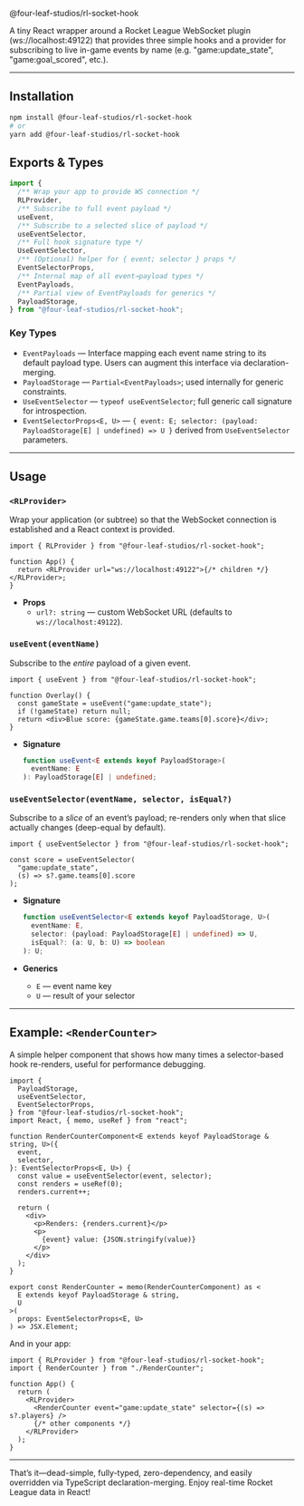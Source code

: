 @four-leaf-studios/rl-socket-hook

A tiny React wrapper around a Rocket League WebSocket plugin (ws://localhost:49122) that provides three simple hooks and a provider for subscribing to live in-game events by name (e.g. "game:update_state", "game:goal_scored", etc.).

---

## Installation

```bash
npm install @four-leaf-studios/rl-socket-hook
# or
yarn add @four-leaf-studios/rl-socket-hook
```

## Exports & Types

```ts
import {
  /** Wrap your app to provide WS connection */
  RLProvider,
  /** Subscribe to full event payload */
  useEvent,
  /** Subscribe to a selected slice of payload */
  useEventSelector,
  /** Full hook signature type */
  UseEventSelector,
  /** (Optional) helper for { event; selector } props */
  EventSelectorProps,
  /** Internal map of all event→payload types */
  EventPayloads,
  /** Partial view of EventPayloads for generics */
  PayloadStorage,
} from "@four-leaf-studios/rl-socket-hook";
```

### Key Types

- `EventPayloads` — Interface mapping each event name string to its default payload type. Users can augment this interface via declaration-merging.
- `PayloadStorage` — `Partial<EventPayloads>`; used internally for generic constraints.
- `UseEventSelector` — `typeof useEventSelector`; full generic call signature for introspection.
- `EventSelectorProps<E, U>` — `{ event: E; selector: (payload: PayloadStorage[E] | undefined) => U }` derived from `UseEventSelector` parameters.

---

## Usage

### `<RLProvider>`

Wrap your application (or subtree) so that the WebSocket connection is established and a React context is provided.

```tsx
import { RLProvider } from "@four-leaf-studios/rl-socket-hook";

function App() {
  return <RLProvider url="ws://localhost:49122">{/* children */}</RLProvider>;
}
```

- **Props**
  - `url?: string` — custom WebSocket URL (defaults to `ws://localhost:49122`).

### `useEvent(eventName)`

Subscribe to the _entire_ payload of a given event.

```tsx
import { useEvent } from "@four-leaf-studios/rl-socket-hook";

function Overlay() {
  const gameState = useEvent("game:update_state");
  if (!gameState) return null;
  return <div>Blue score: {gameState.game.teams[0].score}</div>;
}
```

- **Signature**
  ```ts
  function useEvent<E extends keyof PayloadStorage>(
    eventName: E
  ): PayloadStorage[E] | undefined;
  ```

### `useEventSelector(eventName, selector, isEqual?)`

Subscribe to a _slice_ of an event’s payload; re-renders only when that slice actually changes (deep-equal by default).

```tsx
import { useEventSelector } from "@four-leaf-studios/rl-socket-hook";

const score = useEventSelector(
  "game:update_state",
  (s) => s?.game.teams[0].score
);
```

- **Signature**

  ```ts
  function useEventSelector<E extends keyof PayloadStorage, U>(
    eventName: E,
    selector: (payload: PayloadStorage[E] | undefined) => U,
    isEqual?: (a: U, b: U) => boolean
  ): U;
  ```

- **Generics**
  - `E` — event name key
  - `U` — result of your selector

---

## Example: `<RenderCounter>`

A simple helper component that shows how many times a selector-based hook re-renders, useful for performance debugging.

```tsx
import {
  PayloadStorage,
  useEventSelector,
  EventSelectorProps,
} from "@four-leaf-studios/rl-socket-hook";
import React, { memo, useRef } from "react";

function RenderCounterComponent<E extends keyof PayloadStorage & string, U>({
  event,
  selector,
}: EventSelectorProps<E, U>) {
  const value = useEventSelector(event, selector);
  const renders = useRef(0);
  renders.current++;

  return (
    <div>
      <p>Renders: {renders.current}</p>
      <p>
        {event} value: {JSON.stringify(value)}
      </p>
    </div>
  );
}

export const RenderCounter = memo(RenderCounterComponent) as <
  E extends keyof PayloadStorage & string,
  U
>(
  props: EventSelectorProps<E, U>
) => JSX.Element;
```

And in your app:

```tsx
import { RLProvider } from "@four-leaf-studios/rl-socket-hook";
import { RenderCounter } from "./RenderCounter";

function App() {
  return (
    <RLProvider>
      <RenderCounter event="game:update_state" selector={(s) => s?.players} />
      {/* other components */}
    </RLProvider>
  );
}
```

---

That’s it—dead-simple, fully-typed, zero-dependency, and easily overridden via TypeScript declaration-merging. Enjoy real-time Rocket League data in React!
